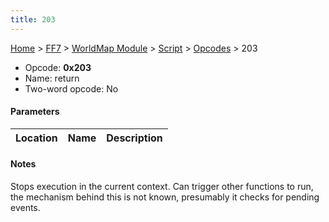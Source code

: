 ```yaml
---
title: 203
---
```


[Home](../../../../Main%20Page.md) > [FF7](../../../../FF7.md) > [WorldMap Module](../../../WorldMap%20Module.md) > [Script](../../Script.md) > [Opcodes](../Opcodes.md) > 203

-   Opcode: **0x203**
-   Name: return
-   Two-word opcode: No

#### Parameters

| Location | Name | Description |
|:--------:|:----:|:-----------:|

#### Notes

Stops execution in the current context. Can trigger other functions to
run, the mechanism behind this is not known, presumably it checks for
pending events.
